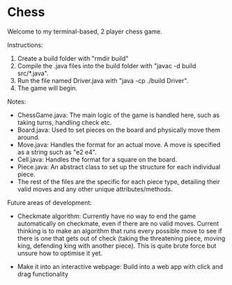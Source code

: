 # Chess

Welcome to my terminal-based, 2 player chess game.

Instructions:

1. Create a build folder with "rmdir build"  
2. Compile the .java files into the build folder with "javac -d build src/*.java".  
2. Run the file named Driver.java with "java -cp ./build Driver".  
3. The game will begin.  

Notes:  

- ChessGame.java: The main logic of the game is handled here, such as taking turns,
handling check etc.  
- Board.java: Used to set pieces on the board and physically move them around.  
- Move.java: Handles the format for an actual move. A move is specified as a
string such as "e2 e4".  
- Cell.java: Handles the format for a square on the board.  
- Piece.java: An abstract class to set up the structure for each individual piece.  
- The rest of the files are the specific for each piece type, detailing their valid
moves and any other unique attributes/methods.  

Future areas of development:  

- Checkmate algorithm: Currently have no way to end the game automatically on checkmate,
even if there are no valid moves. Current thinking is to make an algorithm that runs
every possible move to see if there is one that gets out of check (taking the
threatening piece, moving king, defending king with another piece). This is quite
brute force but unsure how to optimise it yet.  

- Make it into an interactive webpage: Build into a web app with click and drag functionality  

